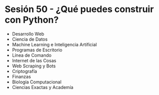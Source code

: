 # Sesión 50 - ¿Qué puedes construir con Python?

* Desarrollo Web
* Ciencia de Datos
* Machine Learning e Inteligencia Artificial
* Programas de Escritorio
* Línea de Comando
* Internet de las Cosas
* Web Scraping y Bots
* Criptografía
* Finanzas
* Biología Computacional
* Ciencias Exactas y Academía
